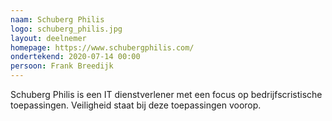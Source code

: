 ```yaml
---
naam: Schuberg Philis
logo: schuberg_philis.jpg
layout: deelnemer
homepage: https://www.schubergphilis.com/
ondertekend: 2020-07-14 00:00
persoon: Frank Breedijk
---
```

Schuberg Philis is een IT dienstverlener met een focus op bedrijfscristische toepassingen. Veiligheid staat bij deze toepassingen voorop.